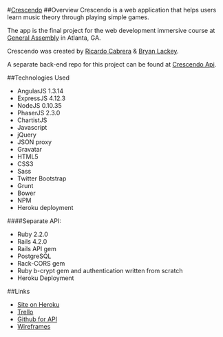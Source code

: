 #[Crescendo](https://playcrescendo.herokuapp.com/#/)
##Overview
Crescendo is a web application that helps users learn music theory through playing simple games. 

The app is the final project for the web development immersive course at [General Assembly](https://generalassemb.ly/education/web-development-immersive) in Atlanta, GA.

Crescendo was created by [Ricardo Cabrera](https://github.com/riccabrera) & [Bryan Lackey](https://github.com/lackeyjb).

A separate back-end repo for this project can be found at [Crescendo Api](https://github.com/riccabrera/crescendo_api).

##Technologies Used
* AngularJS 1.3.14
* ExpressJS 4.12.3
* NodeJS 0.10.35
* PhaserJS 2.3.0
* ChartistJS
* Javascript
* jQuery
* JSON proxy
* Gravatar
* HTML5
* CSS3
* Sass
* Twitter Bootstrap
* Grunt 
* Bower
* NPM
* Heroku deployment

####Separate API:
* Ruby 2.2.0
* Rails 4.2.0
* Rails API gem
* PostgreSQL
* Rack-CORS gem
* Ruby b-crypt gem and authentication written from scratch
* Heroku Deployment

##Links
* [Site on Heroku](https://playcrescendo.herokuapp.com)
* [Trello](https://trello.com/b/uV0OHlEU/crescendo)
* [Github for API](https://github.com/cabrera/crescendo_api)
* [Wireframes](https://moqups.com/wawasho/TCDwEPpj/)

